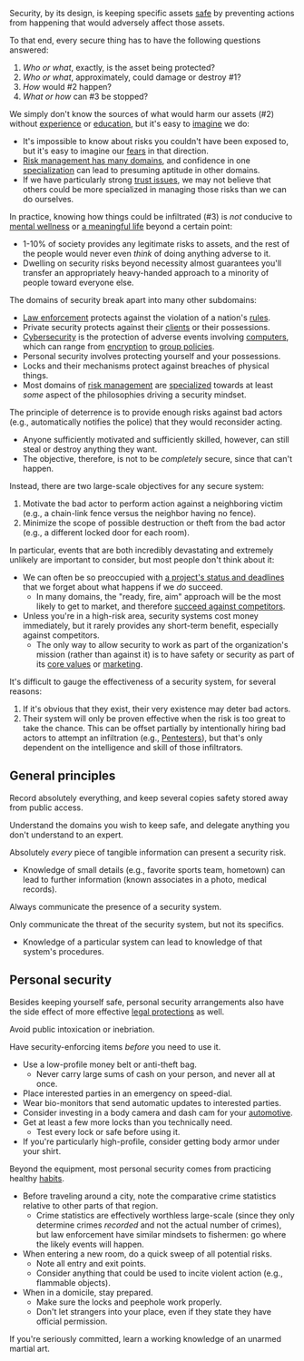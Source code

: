 
Security, by its design, is keeping specific assets [safe](safety.md) by preventing actions from happening that would adversely affect those assets.

To that end, every secure thing has to have the following questions answered:

1. *Who or what*, exactly, is the asset being protected?
2. *Who or what*, approximately, could damage or destroy #1?
3. *How* would #2 happen?
4. *What or how* can #3 be stopped?

We simply don't know the sources of what would harm our assets (#2) without [experience](understanding.md) or [education](education.md), but it's easy to [imagine](imagination.md) we do:

- It's impossible to know about risks you couldn't have been exposed to, but it's easy to imagine our [fears](mind-feelings-fear.md) in that direction.
- [Risk management has many domains](safety-riskmgmt.md), and confidence in one [specialization](jobs-specialization.md) can lead to presuming aptitude in other domains.
- If we have particularly strong [trust issues](trust.md), we may not believe that others could be more specialized in managing those risks than we can do ourselves.

In practice, knowing how things could be infiltrated (#3) is *not* conducive to [mental wellness](mind-feelings-happiness-focus.md) or [a meaningful life](goodlife.md) beyond a certain point:

- 1-10% of society provides any legitimate risks to assets, and the rest of the people would never even *think* of doing anything adverse to it.
- Dwelling on security risks beyond necessity almost guarantees you'll transfer an appropriately heavy-handed approach to a minority of people toward everyone else.

The domains of security break apart into many other subdomains:

- [Law enforcement](legal-safety.md) protects against the violation of a nation's [rules](rules.md).
- Private security protects against their [clients](people-6_contracts.md) or their possessions.
- [Cybersecurity](computers-cysec.md) is the protection of adverse events involving [computers](computers.md), which can range from [encryption](encryption.md) to [group policies](computers-cysec-compliance.md).
- Personal security involves protecting yourself and your possessions.
- Locks and their mechanisms protect against breaches of physical things.
- Most domains of [risk management](safety-riskmgmt.md) are [specialized](jobs-specialization.md) towards at least *some* aspect of the philosophies driving a security mindset.

The principle of deterrence is to provide enough risks against bad actors (e.g., automatically notifies the police) that they would reconsider acting.

- Anyone sufficiently motivated and sufficiently skilled, however, can still steal or destroy anything they want.
- The objective, therefore, is not to be *completely* secure, since that can't happen.

Instead, there are two large-scale objectives for any secure system:

1. Motivate the bad actor to perform action against a neighboring victim (e.g., a chain-link fence versus the neighbor having no fence).
2. Minimize the scope of possible destruction or theft from the bad actor (e.g., a different locked door for each room).

In particular, events that are both incredibly devastating and extremely unlikely are important to consider, but most people don't think about it:

- We can often be so preoccupied with [a project's status and deadlines](mgmt-4_status.md) that we forget about what happens if we *do* succeed.
  - In many domains, the "ready, fire, aim" approach will be the most likely to get to market, and therefore [succeed against competitors](entrepreneur-3_plan.md).
- Unless you're in a high-risk area, security systems cost money immediately, but it rarely provides any short-term benefit, especially against competitors.
  - The only way to allow security to work as part of the organization's mission (rather than against it) is to have safety or security as part of its [core values](mgmt-6_morale.md) or [marketing](marketing.md).

It's difficult to gauge the effectiveness of a security system, for several reasons:

1. If it's obvious that they exist, their very existence may deter bad actors.
2. Their system will only be proven effective when the risk is too great to take the chance. This can be offset partially by intentionally hiring bad actors to attempt an infiltration (e.g., [Pentesters](computers-cysec-pentest.md)), but that's only dependent on the intelligence and skill of those infiltrators.

## General principles

Record absolutely everything, and keep several copies safety stored away from public access.

Understand the domains you wish to keep safe, and delegate anything you don't understand to an expert.

Absolutely *every* piece of tangible information can present a security risk.

- Knowledge of small details (e.g., favorite sports team, hometown) can lead to further information (known associates in a photo, medical records).

Always communicate the presence of a security system.

Only communicate the threat of the security system, but not its specifics.

- Knowledge of a particular system can lead to knowledge of that system's procedures.

## Personal security

Besides keeping yourself safe, personal security arrangements also have the side effect of more effective [legal protections](legal-safety.md) as well.

Avoid public intoxication or inebriation.

Have security-enforcing items *before* you need to use it.

- Use a low-profile money belt or anti-theft bag.
  - Never carry large sums of cash on your person, and never all at once.
- Place interested parties in an emergency on speed-dial.
- Wear bio-monitors that send automatic updates to interested parties.
- Consider investing in a body camera and dash cam for your [automotive](autos.md).
- Get at least a few more locks than you technically need.
  - Test every lock or safe before using it.
- If you're particularly high-profile, consider getting body armor under your shirt.

Beyond the equipment, most personal security comes from practicing healthy [habits](https://adequate.life/habits/).

- Before traveling around a city, note the comparative crime statistics relative to other parts of that region.
  - Crime statistics are effectively worthless large-scale (since they only determine crimes *recorded* and not the actual number of crimes), but law enforcement have similar mindsets to fishermen: go where the likely events will happen.
- When entering a new room, do a quick sweep of all potential risks.
  - Note all entry and exit points.
  - Consider anything that could be used to incite violent action (e.g., flammable objects).
- When in a domicile, stay prepared.
  - Make sure the locks and peephole work properly.
  - Don't let strangers into your place, even if they state they have official permission.

If you're seriously committed, learn a working knowledge of an unarmed martial art.
